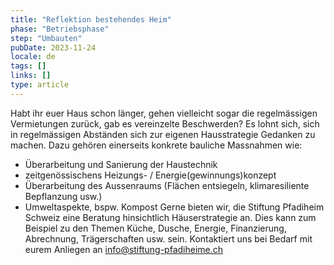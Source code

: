 ```yaml
---
title: "Reflektion bestehendes Heim"
phase: "Betriebsphase"
step: "Umbauten"
pubDate: 2023-11-24
locale: de
tags: []
links: []
type: article
---
```


Habt ihr euer Haus schon länger, gehen vielleicht sogar die regelmässigen Vermietungen zurück, gab es vereinzelte Beschwerden?
Es lohnt sich, sich in regelmässigen Abständen sich zur eigenen Hausstrategie Gedanken zu machen. Dazu gehören einerseits konkrete bauliche Massnahmen wie:
- Überarbeitung und Sanierung der Haustechnik
- zeitgenössischens Heizungs- / Energie(gewinnungs)konzept
- Überarbeitung des Aussenraums (Flächen entsiegeln, klimaresiliente Bepflanzung usw.)
- Umweltaspekte, bspw. Kompost
Gerne bieten wir, die Stiftung Pfadiheim Schweiz eine Beratung hinsichtlich Häuserstrategie an. Dies kann zum Beispiel zu den Themen Küche, Dusche, Energie, Finanzierung, Abrechnung, Trägerschaften usw. sein. Kontaktiert uns bei Bedarf mit eurem Anliegen an info@stiftung-pfadiheime.ch
